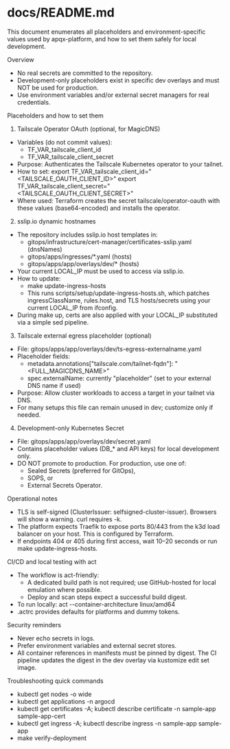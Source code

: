 # docs/README.md

This document enumerates all placeholders and environment-specific values used by apqx-platform, and how to set them safely for local development.

Overview
- No real secrets are committed to the repository.
- Development-only placeholders exist in specific dev overlays and must NOT be used for production.
- Use environment variables and/or external secret managers for real credentials.

Placeholders and how to set them
1) Tailscale Operator OAuth (optional, for MagicDNS)
- Variables (do not commit values):
  - TF_VAR_tailscale_client_id
  - TF_VAR_tailscale_client_secret
- Purpose: Authenticates the Tailscale Kubernetes operator to your tailnet.
- How to set:
  export TF_VAR_tailscale_client_id="<TAILSCALE_OAUTH_CLIENT_ID>"
  export TF_VAR_tailscale_client_secret="<TAILSCALE_OAUTH_CLIENT_SECRET>"
- Where used: Terraform creates the secret tailscale/operator-oauth with these values (base64-encoded) and installs the operator.

2) sslip.io dynamic hostnames
- The repository includes sslip.io host templates in:
  - gitops/infrastructure/cert-manager/certificates-sslip.yaml (dnsNames)
  - gitops/apps/ingresses/*.yaml (hosts)
  - gitops/apps/app/overlays/dev/* (hosts)
- Your current LOCAL_IP must be used to access via sslip.io.
- How to update:
  - make update-ingress-hosts
  - This runs scripts/setup/update-ingress-hosts.sh, which patches ingressClassName, rules.host, and TLS hosts/secrets using your current LOCAL_IP from ifconfig.
- During make up, certs are also applied with your LOCAL_IP substituted via a simple sed pipeline.

3) Tailscale external egress placeholder (optional)
- File: gitops/apps/app/overlays/dev/ts-egress-externalname.yaml
- Placeholder fields:
  - metadata.annotations["tailscale.com/tailnet-fqdn"]: "<FULL_MAGICDNS_NAME>"
  - spec.externalName: currently "placeholder" (set to your external DNS name if used)
- Purpose: Allow cluster workloads to access a target in your tailnet via DNS.
- For many setups this file can remain unused in dev; customize only if needed.

4) Development-only Kubernetes Secret
- File: gitops/apps/app/overlays/dev/secret.yaml
- Contains placeholder values (DB_* and API keys) for local development only.
- DO NOT promote to production. For production, use one of:
  - Sealed Secrets (preferred for GitOps),
  - SOPS, or
  - External Secrets Operator.

Operational notes
- TLS is self-signed (ClusterIssuer: selfsigned-cluster-issuer). Browsers will show a warning. curl requires -k.
- The platform expects Traefik to expose ports 80/443 from the k3d load balancer on your host. This is configured by Terraform.
- If endpoints 404 or 405 during first access, wait 10–20 seconds or run make update-ingress-hosts.

CI/CD and local testing with act
- The workflow is act-friendly:
  - A dedicated build path is not required; use GitHub-hosted for local emulation where possible.
  - Deploy and scan steps expect a successful build digest.
- To run locally:
  act --container-architecture linux/amd64
- .actrc provides defaults for platforms and dummy tokens.

Security reminders
- Never echo secrets in logs.
- Prefer environment variables and external secret stores.
- All container references in manifests must be pinned by digest. The CI pipeline updates the digest in the dev overlay via kustomize edit set image.

Troubleshooting quick commands
- kubectl get nodes -o wide
- kubectl get applications -n argocd
- kubectl get certificates -A; kubectl describe certificate -n sample-app sample-app-cert
- kubectl get ingress -A; kubectl describe ingress -n sample-app sample-app
- make verify-deployment
